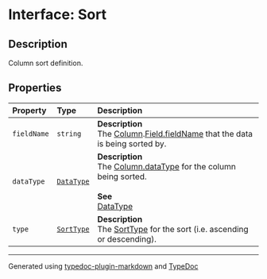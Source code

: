 # Interface: Sort

## Description

Column sort definition.

## Properties

| Property | Type | Description |
| :------ | :------ | :------ |
| `fieldName` | `string` | **Description**<br />The [Column](Column.md).[Field.fieldName](../classes/Field.md) that the data is being sorted by. |
| `dataType` | [`DataType`](../enumerations/DataType.md) | **Description**<br />The [Column.dataType](Column.md) for the column being sorted.<br /><br />**See**<br />[DataType](../enumerations/DataType.md) |
| `type` | [`SortType`](../enumerations/SortType.md) | **Description**<br />The [SortType](../enumerations/SortType.md) for the sort (i.e. ascending or descending). |

***

Generated using [typedoc-plugin-markdown](https://www.npmjs.com/package/typedoc-plugin-markdown) and [TypeDoc](https://typedoc.org/)

